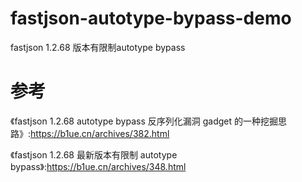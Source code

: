 # fastjson-autotype-bypass-demo
fastjson 1.2.68 版本有限制autotype bypass

# 参考

《fastjson 1.2.68 autotype bypass 反序列化漏洞 gadget 的一种挖掘思路》:https://b1ue.cn/archives/382.html

《fastjson 1.2.68 最新版本有限制 autotype bypass》:https://b1ue.cn/archives/348.html
